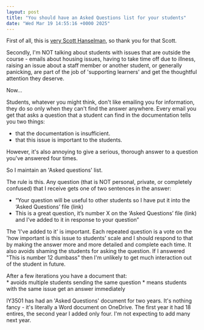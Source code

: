```yaml
---
layout: post
title: "You should have an Asked Questions list for your students"
date: "Wed Mar 19 14:55:16 +0000 2025"
---
```


First of all, this is [very Scott Hanselman](https://www.hanselman.com/blog/do-they-deserve-the-gift-of-your-keystrokes), so thank you for that Scott. 

Secondly, I'm NOT talking about students with issues that are outside the course - emails about housing issues, having to take time off due to illness, 
raising an issue about a staff member or another student, or generally panicking, are part of the job of 'supporting learners' and get the thoughtful attention they deserve. 

Now... 

Students, whatever you might think, don't like emailing you for information, they do so only when they can't find the answer anywhere.  Every email you get that asks a question that a student can find in the documentation tells you two things:
 
* that the documentation is insufficient. 
* that this issue is important to the students.

However, it's also annoying to give a serious, thorough answer to a question you've answered four times. 

So I maintain an 'Asked questions' list. 

The rule is this. Any question (that is NOT personal, private, or completely confused) that I receive gets one of two sentences in the answer: 

* “Your question will be useful to other students so I have put it into the ‘Asked Questions’ file (link)
* This is a great question, it’s number X on the ‘Asked Questions’ file (link) and I’ve added to it in response to your question”  

The 'I've added to it' is important. Each repeated question is a vote on the 'how important is this issue to students' scale and I should respond to that by making the answer more and more detailed and complete each time.  It also avoids shaming the students for asking the question. If I answered "This is number 12 dumbass" then I'm unlikely to get much interaction out of the student in future. 

After a few iterations you have a document that:  
    * avoids multiple students sending the same question 
    * means students with the same issue get an answer immediately 

IY3501 has had an 'Asked Questions' document for two years. It's nothing fancy - it's literally a Word document on OneDrive. The first year it had 18 entires, the second year I added only four. I'm not expecting to add many next year. 

